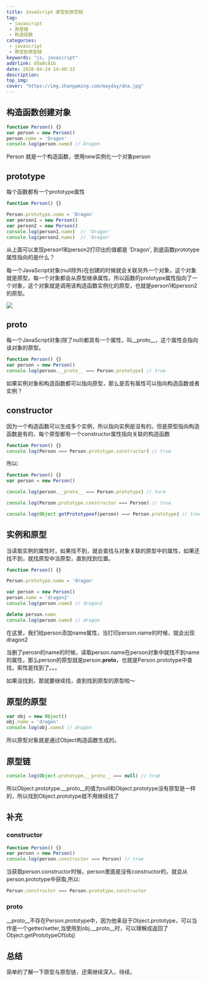 ```yaml
---
title: JavaScript 原型到原型链
tag:
 - javascript
 - 原型链
 - 构造函数
categories:
 - javascript
 - 原型到原型链
keywords: "js, javascript"
addrlink: dda8c81b
date: 2020-04-24 14:40:33
description:
top_img:
cover: "https://img.zhangaming.com/mayday/dna.jpg"
---
```



## 构造函数创建对象

```js
function Person() {}
var person = new Person()
person.name = 'Dragon'
console.log(person.name) // Dragon
```
Person 就是一个构造函数，使用new实例化一个对象person

## prototype

每个函数都有一个prototype属性

```js
function Person() {}

Person.prototype.name = 'Dragon'
var person1 = new Person()
var person2 = new Person()
console.log(person1.name)  // 'Dragon'
console.log(person2.name)  // 'Dragon'
```

从上面可以发现person1和person2打印出的值都是 'Dragon', 到底函数prototype属性指向的是什么？  

每一个JavaScript对象(null除外)在创建的时候就会关联另外一个对象，这个对象就是原型，每一个对象都会从原型继承属性。所以函数的prototype属性指向了一个对象，这个对象就是调用该构造函数实例化的原型，也就是person1和person2的原型。  

<img src="../img/prototype1.png" />

## __proto__ 

每一个JavaScript对象(除了null)都具有一个属性，叫__proto__，这个属性会指向该对象的原型。

```js
function Person() {}
var person = new Person()
console.log(person.__proto__ === Person.prototype) // true
```


如果实例对象和构造函数都可以指向原型，那么是否有属性可以指向构造函数或者实例？

## constructor

因为一个构造函数可以生成多个实例，所以指向实例是没有的。但是原型指向构造函数是有的，每个原型都有一个constructor属性指向关联的构造函数  

```js
function Person() {}
console.log(Person === Person.prototype.constructor) // true
```


所以:  

```js
function Person() {}
var person = new Person()

console.log(person.__proto__ === Person.prototype) // ture

console.log(Person.prototype.constructor === Person) // true

console.log(Object.getPrototypeof(person) === Person.prototype) // true

```


## 实例和原型

当读取实例的属性时，如果找不到，就会查找与对象关联的原型中的属性，如果还找不到，就找原型中当原型，直到找到位置。  

```js
function Person() {}

Person.prototype.name = 'dragon'

var person = new Person()
person.name = 'dragon2'
console.log(person.name) // dragon2

delete person.name
console.log(person.name) // dragon
```

在这里，我们给person添加name属性，当打印person.name的时候，就会出现 dragon2   

当删了perosn的name的时候，读取person.name在person对象中就找不到name的属性，那么person的原型就是person.__proto__，也就是Person.prototype中查找，索性是找到了。。。  

如果没找到，那就要继续找，直到找到原型的原型啦～

## 原型的原型

```js
var obj = new Object()
obj.name = 'dragon'
console.log(obj.name) // dragon
```

所以原型对象就是通过Object构造函数生成的。


## 原型链

```js
console.log(Object.prototype.__proto__ === null) // true
```
所以Object.prototype.__proto__的值为null和Object.prototype没有原型是一样的，所以找到Object.prototype就不用继续找了



## 补充

### constructor

```js
function Person() {}
var person = new Person()
console.log(person.constructor === Person) // true
```

当获取person.constructor时候，person里面是没有constructor的，就会从person.prototype中获取,所以:

```js
Person.constructor === Person.prototype.constructor
```

### __proto__

__proto__不存在Person.prototype中，因为他来自于Object.prototype，可以当作是一个getter/setter,当使用到obj.__proto__时，可以理解成返回了Object.getPrototypeOf(obj)


## 总结
简单的了解一下原型与原型链，还需继续深入，待续。